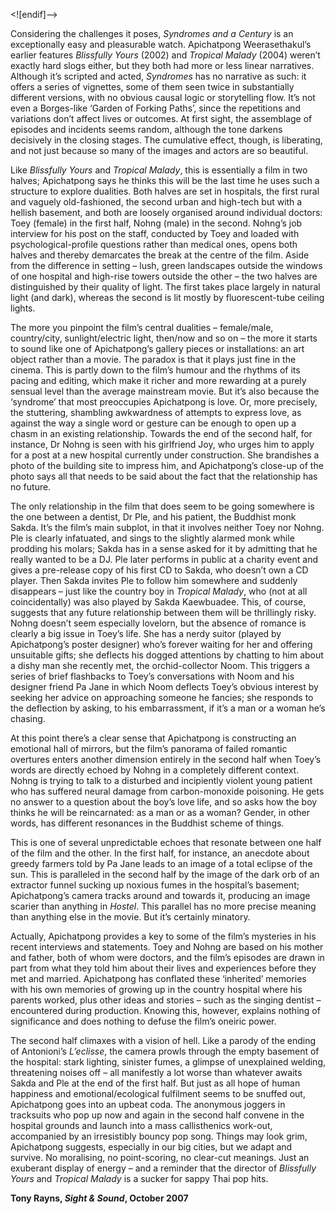 
<![endif]-->

Considering the challenges it poses, _Syndromes and a Century_ is an exceptionally easy and pleasurable watch. Apichatpong Weerasethakul’s earlier features _Blissfully Yours_ (2002) and _Tropical Malady_ (2004) weren’t exactly hard slogs either, but they both had more or less linear narratives. Although it’s scripted and acted, _Syndromes_ has no narrative as such: it offers a series of vignettes, some of them seen twice in substantially different versions, with no obvious causal logic or storytelling flow. It’s not even a Borges-like ‘Garden of Forking Paths’, since the repetitions and variations don’t affect lives or outcomes. At first sight, the assemblage of episodes and incidents seems random, although the tone darkens decisively in the closing stages. The cumulative effect, though, is liberating, and not just because so many of the images and actors are so beautiful.

Like _Blissfully Yours_ and _Tropical Malady_, this is essentially a film in two halves; Apichatpong says he thinks this will be the last time he uses such a structure to explore dualities. Both halves are set in hospitals, the first rural and vaguely old-fashioned, the second urban and high-tech but with a hellish basement, and both are loosely organised around individual doctors: Toey (female) in the first half, Nohng (male) in the second. Nohng’s job interview for his post on the staff, conducted by Toey and loaded with psychological-profile questions rather than medical ones, opens both halves and thereby demarcates the break at the centre of the film. Aside from the difference in setting – lush, green landscapes outside the windows of one hospital and high-rise towers outside the other – the two halves are distinguished by their quality of light. The first takes place largely in natural light (and dark), whereas the second is lit mostly by fluorescent-tube ceiling lights.

The more you pinpoint the film’s central dualities – female/male, country/city, sunlight/electric light, then/now and so on – the more it starts to sound like one of Apichatpong’s gallery pieces or installations: an art object rather than a movie. The paradox is that it plays just fine in the cinema. This is partly down to the film’s humour and the rhythms of its pacing and editing, which make it richer and more rewarding at a purely sensual level than the average mainstream movie. But it’s also because the ‘syndrome’ that most preoccupies Apichatpong is love. Or, more precisely, the stuttering, shambling awkwardness of attempts to express love, as against the way a single word or gesture can be enough to open up a chasm in an existing relationship. Towards the end of the second half, for instance, Dr Nohng is seen with his girlfriend Joy, who urges him to apply for a post at a new hospital currently under construction. She brandishes a photo of the building site to impress him, and Apichatpong’s close-up of the photo says all that needs to be said about the fact that the relationship has no future.

The only relationship in the film that does seem to be going somewhere is the one between a dentist, Dr Ple, and his patient, the Buddhist monk Sakda. It’s the film’s main subplot, in that it involves neither Toey nor Nohng. Ple is clearly infatuated, and sings to the slightly alarmed monk while prodding his molars; Sakda has in a sense asked for it by admitting that he really wanted to be a DJ. Ple later performs in public at a charity event and gives a pre-release copy of his first CD to Sakda, who doesn’t own a CD player. Then Sakda invites Ple to follow him somewhere and suddenly disappears – just like the country boy in _Tropical Malady_, who (not at all coincidentally) was also played by Sakda Kaewbuadee. This, of course, suggests that any future relationship between them will be thrillingly risky. Nohng doesn’t seem especially lovelorn, but the absence of romance is clearly a big issue in Toey’s life. She has a nerdy suitor (played by Apichatpong’s poster designer) who’s forever waiting for her and offering unsuitable gifts; she deflects his dogged attentions by chatting to him about a dishy man she recently met, the orchid-collector Noom. This triggers a series of brief flashbacks to Toey’s conversations with Noom and his designer friend Pa Jane in which Noom deflects Toey’s obvious interest by seeking her advice on approaching someone he fancies; she responds to the deflection by asking, to his embarrassment, if it’s a man or a woman he’s chasing.

At this point there’s a clear sense that Apichatpong is constructing an emotional hall of mirrors, but the film’s panorama of failed romantic overtures enters another dimension entirely in the second half when Toey’s words are directly echoed by Nohng in a completely different context. Nohng is trying to talk to a disturbed and incipiently violent young patient who has suffered neural damage from carbon-monoxide poisoning. He gets no answer to a question about the boy’s love life, and so asks how the boy thinks he will be reincarnated: as a man or as a woman? Gender, in other words, has different resonances in the Buddhist scheme of things.

This is one of several unpredictable echoes that resonate between one half of the film and the other. In the first half, for instance, an anecdote about greedy farmers told by Pa Jane leads to an image of a total eclipse of the sun. This is paralleled in the second half by the image of the dark orb of an extractor funnel sucking up noxious fumes in the hospital’s basement; Apichatpong’s camera tracks around and towards it, producing an image scarier than anything in _Hostel_. This parallel has no more precise meaning than anything else in the movie. But it’s certainly minatory.

Actually, Apichatpong provides a key to some of the film’s mysteries in his recent interviews and statements. Toey and Nohng are based on his mother and father, both of whom were doctors, and the film’s episodes are drawn in part from what they told him about their lives and experiences before they met and married. Apichatpong has conflated these ‘inherited’ memories with his own memories of growing up in the country hospital where his parents worked, plus other ideas and stories – such as the singing dentist – encountered during production. Knowing this, however, explains nothing of significance and does nothing to defuse the film’s oneiric power.

The second half climaxes with a vision of hell. Like a parody of the ending of Antonioni’s _L’eclisse_, the camera prowls through the empty basement of the hospital: stark lighting, sinister fumes, a glimpse of unexplained welding, threatening noises off – all manifestly a lot worse than whatever awaits Sakda and Ple at the end of the first half. But just as all hope of human happiness and emotional/ecological fulfilment seems to be snuffed out, Apichatpong goes into an upbeat coda. The anonymous joggers in tracksuits who pop up now and again in the second half convene in the hospital grounds and launch into a mass callisthenics work-out, accompanied by an irresistibly bouncy pop song. Things may look grim, Apichatpong suggests, especially in our big cities, but we adapt and survive. No moralising, no point-scoring, no clear-cut meanings. Just an exuberant display of energy – and a reminder that the director of _Blissfully Yours_ and _Tropical Malady_ is a sucker for sappy Thai pop hits.

**Tony Rayns, _Sight & Sound_, October 2007**
<!--stackedit_data:
eyJoaXN0b3J5IjpbLTExODg4MDQzNDddfQ==
-->